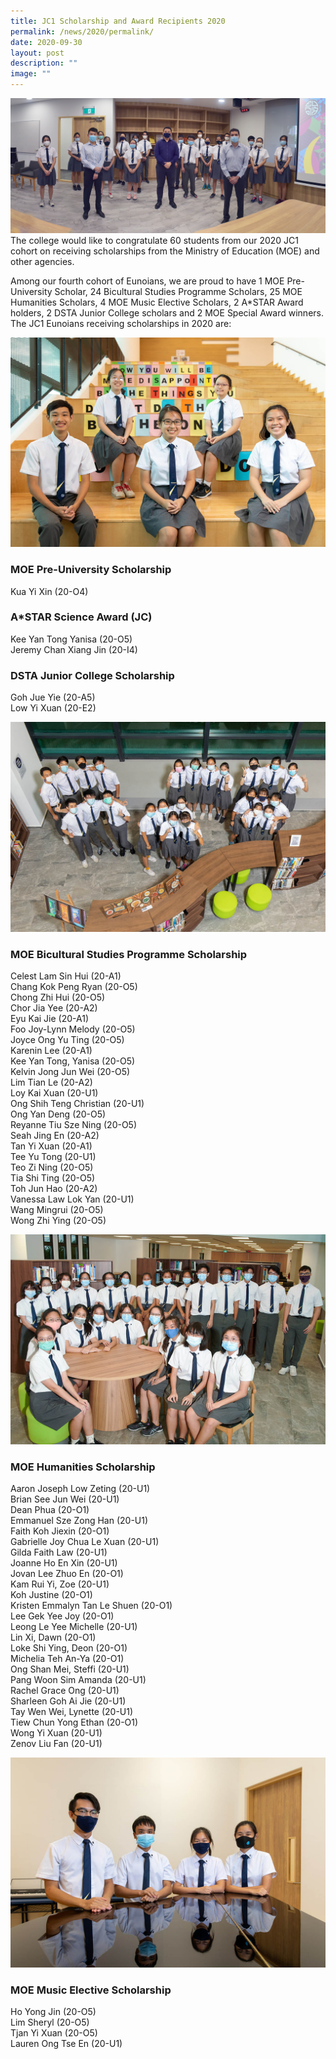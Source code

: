 ```yaml
---
title: JC1 Scholarship and Award Recipients 2020
permalink: /news/2020/permalink/
date: 2020-09-30
layout: post
description: ""
image: ""
---
```

![](/images/2020-jc1-scholars-5.jpg)
The college would like to congratulate 60 students from our 2020 JC1 cohort on receiving scholarships from the Ministry of Education (MOE) and other agencies.

Among our fourth cohort of Eunoians, we are proud to have 1 MOE Pre-University Scholar, 24 Bicultural Studies Programme Scholars, 25 MOE Humanities Scholars, 4 MOE Music Elective Scholars, 2 A\*STAR Award holders, 2 DSTA Junior College scholars and 2 MOE Special Award winners. The JC1 Eunoians receiving scholarships in 2020 are:

![](images/2020-jc1-scholars-1.jpg)

### MOE Pre-University Scholarship
Kua Yi Xin (20-O4)

### A\*STAR Science Award (JC)
Kee Yan Tong Yanisa (20-O5)<br>
Jeremy Chan Xiang Jin (20-I4)<br>

### DSTA Junior College Scholarship
Goh Jue Yie (20-A5)<br>
Low Yi Xuan (20-E2)<br>

![](images/2020-jc1-scholars-2.jpg)

### MOE Bicultural Studies Programme Scholarship

Celest Lam Sin Hui (20-A1)<br>
Chang Kok Peng Ryan (20-O5)<br>
Chong Zhi Hui (20-O5)<br>
Chor Jia Yee (20-A2)<br>
Eyu Kai Jie (20-A1)<br>
Foo Joy-Lynn Melody (20-O5)<br>
Joyce Ong Yu Ting (20-O5)<br>
Karenin Lee (20-A1)<br>
Kee Yan Tong, Yanisa (20-O5)<br>
Kelvin Jong Jun Wei (20-O5)<br>
Lim Tian Le (20-A2)<br>
Loy Kai Xuan (20-U1)<br>
Ong Shih Teng Christian (20-U1)<br>
Ong Yan Deng (20-O5)<br>
Reyanne Tiu Sze Ning (20-O5)<br>
Seah Jing En (20-A2)<br>
Tan Yi Xuan (20-A1)<br>
Tee Yu Tong (20-U1)<br>
Teo Zi Ning (20-O5)<br>
Tia Shi Ting (20-O5)<br>
Toh Jun Hao (20-A2)<br>
Vanessa Law Lok Yan (20-U1)<br>
Wang Mingrui (20-O5)<br>
Wong Zhi Ying (20-O5)<br>

![](images/2020-jc1-scholars-3.jpg)

### MOE Humanities Scholarship

Aaron Joseph Low Zeting (20-U1)<br>
Brian See Jun Wei (20-U1)<br>
Dean Phua (20-O1)<br>
Emmanuel Sze Zong Han (20-U1)<br>
Faith Koh Jiexin (20-O1)<br>
Gabrielle Joy Chua Le Xuan (20-U1)<br>
Gilda Faith Law (20-U1)<br>
Joanne Ho En Xin (20-U1)<br>
Jovan Lee Zhuo En (20-O1)<br>
Kam Rui Yi, Zoe (20-U1)<br>
Koh Justine (20-O1)<br>
Kristen Emmalyn Tan Le Shuen (20-O1)<br>
Lee Gek Yee Joy (20-O1)<br>
Leong Le Yee Michelle (20-U1)<br>
Lin Xi, Dawn (20-O1)<br>
Loke Shi Ying, Deon (20-O1)<br>
Michelia Teh An-Ya (20-O1)<br>
Ong Shan Mei, Steffi (20-U1)<br>
Pang Woon Sim Amanda (20-U1)<br>
Rachel Grace Ong (20-U1)<br>
Sharleen Goh Ai Jie (20-U1)<br>
Tay Wen Wei, Lynette (20-U1)<br>
Tiew Chun Yong Ethan (20-O1)<br>
Wong Yi Xuan (20-U1)<br>
Zenov Liu Fan (20-U1)<br>


![](\images\2020-jc1-scholars-4.jpg)

### MOE Music Elective Scholarship

Ho Yong Jin (20-O5)<br>
Lim Sheryl (20-O5)<br>
Tjan Yi Xuan (20-O5)<br>
Lauren Ong Tse En (20-U1)<br>